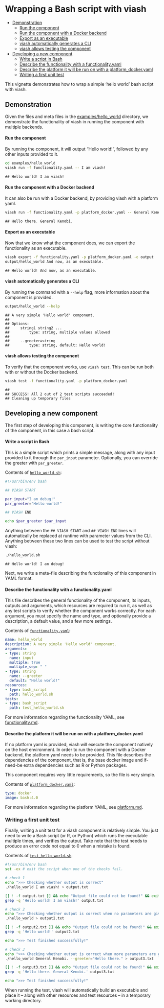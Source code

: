 Wrapping a Bash script with viash
================

  - [Demonstration](#demonstration)
      - [Run the component](#run-the-component)
      - [Run the component with a Docker
        backend](#run-the-component-with-a-docker-backend)
      - [Export as an executable](#export-as-an-executable)
      - [viash automatically generates a
        CLI](#viash-automatically-generates-a-cli)
      - [viash allows testing the
        component](#viash-allows-testing-the-component)
  - [Developing a new component](#developing-a-new-component)
      - [Write a script in Bash](#write-a-script-in-bash)
      - [Describe the functionality with a
        functionality.yaml](#describe-the-functionality-with-a-functionality.yaml)
      - [Describe the platform it will be run on with a
        platform\_docker.yaml](#describe-the-platform-it-will-be-run-on-with-a-platform_docker.yaml)
      - [Writing a first unit test](#writing-a-first-unit-test)

This vignette demonstrates how to wrap a simple ‘hello world’ bash
script with viash.

## Demonstration

Given the files and meta files in the
[examples/hello\_world](examples/hello_world) directory, we demonstrate
the functionality of viash in running the component with multiple
backends.

#### Run the component

By running the component, it will output “Hello world\!”, followed by
any other inputs provided to it.

``` bash
cd examples/hello_world
viash run -f functionality.yaml -- I am viash!
```

    ## Hello world! I am viash!

#### Run the component with a Docker backend

It can also be run with a Docker backend, by providing viash with a
platform yaml.

``` bash
viash run -f functionality.yaml -p platform_docker.yaml -- General Kenobi. --greeter="Hello there."
```

    ## Hello there. General Kenobi.

#### Export as an executable

Now that we know what the component does, we can export the
functionality as an executable.

``` bash
viash export -f functionality.yaml -p platform_docker.yaml -o output
output/hello_world And now, as an executable.
```

    ## Hello world! And now, as an executable.

#### viash automatically generates a CLI

By running the command with a `--help` flag, more information about the
component is provided.

``` bash
output/hello_world --help
```

    ## A very simple 'Hello world' component.
    ## 
    ## Options:
    ##     string1 string2 ...
    ##         type: string, multiple values allowed
    ## 
    ##     --greeter=string
    ##         type: string, default: Hello world!

#### viash allows testing the component

To verify that the component works, use `viash test`. This can be run
both with or without the Docker backend.

``` bash
viash test -f functionality.yaml -p platform_docker.yaml
```

    ## 
    ## SUCCESS! All 2 out of 2 test scripts succeeded!
    ## Cleaning up temporary files

## Developing a new component

The first step of developing this component, is writing the core
functionality of the component, in this case a bash script.

#### Write a script in Bash

This is a simple script which prints a simple message, along with any
input provided to it through the `par_input` parameter. Optionally, you
can override the greeter with `par_greeter`.

Contents of [`hello_world.sh`](hello_world.sh):

``` bash
#!/usr/bin/env bash

## VIASH START

par_input="I am debug!"
par_greeter="Hello world!"

## VIASH END

echo $par_greeter $par_input
```

Anything between the `## VIASH START` and `## VIASH END` lines will
automatically be replaced at runtime with parameter values from the CLI.
Anything between these two lines can be used to test the script without
viash:

``` bash
./hello_world.sh
```

    ## Hello world! I am debug!

Next, we write a meta-file describing the functionality of this
component in YAML format.

#### Describe the functionality with a functionality.yaml

This file describes the general functionality of the component, its
inputs, outputs and arguments, which resources are required to run it,
as well as any test scripts to verify whether the component works
correctly. For each argument, you must specify the name and type, and
optionally provide a description, a default value, and a few more
settings.

Contents of [`functionality.yaml`](functionality.yaml):

``` yaml
name: hello_world
description: A very simple 'Hello world' component.
arguments:
- type: string
  name: input
  multiple: true
  multiple_sep: " "
- type: string
  name: --greeter
  default: "Hello world!"
resources:
- type: bash_script
  path: hello_world.sh
tests:
- type: bash_script
  path: test_hello_world.sh
```

For more information regarding the functionality YAML, see
[functionality.md](functionality.md).

#### Describe the platform it will be run on with a platform\_docker.yaml

If no platform yaml is provided, viash will execute the component
natively on the host environment. In order to run the component with a
Docker backend, the platform yaml needs to be provided. This file
describes the dependencies of the component, that is, the base docker
image and if-need-be extra dependencies such as R or Python packages.

This component requires very little requirements, so the file is very
simple.

Contents of [`platform_docker.yaml`](platform_docker.yaml):

``` yaml
type: docker
image: bash:4.0
```

For more information regarding the platform YAML, see
[platform.md](platform.md).

### Writing a first unit test

Finally, writing a unit test for a viash component is relatively simple.
You just need to write a Bash script (or R, or Python) which runs the
executable multiple times, and verifies the output. Take note that the
test needs to produce an error code not equal to 0 when a mistake is
found.

Contents of [`test_hello_world.sh`](test_hello_world.sh):

``` bash
#!/usr/bin/env bash
set -ex # exit the script when one of the checks fail.

# check 1
echo ">>> Checking whether output is correct"
./hello_world I am viash! > output.txt

[[ ! -f output.txt ]] && echo "Output file could not be found!" && exit 1
grep -q 'Hello world! I am viash!' output.txt

# check 2
echo ">>> Checking whether output is correct when no parameters are given"
./hello_world > output2.txt

[[ ! -f output2.txt ]] && echo "Output file could not be found!" && exit 1
grep -q 'Hello world!' output2.txt

echo ">>> Test finished successfully!"

# check 3
echo ">>> Checking whether output is correct when more parameters are given"
./hello_world General Kenobi. --greeter="Hello there." > output3.txt

[[ ! -f output3.txt ]] && echo "Output file could not be found!" && exit 1
grep -q 'Hello there. General Kenobi.' output3.txt

echo ">>> Test finished successfully!"
```

When running the test, viash will automatically build an executable and
place it – along with other resources and test resources – in a
temporary working directory.
